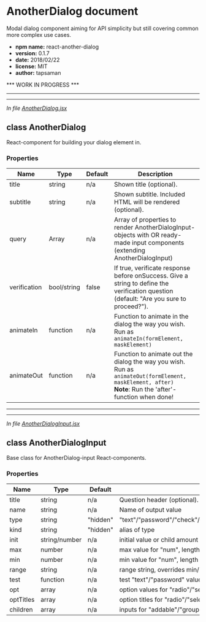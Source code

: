 # AnotherDialog document

Modal dialog component aiming for API simplicity but still covering common more complex use cases.

+ **npm name:** react-another-dialog
+ **version:** 0.1.7
+ **date:** 2018/02/22
+ **license:** MIT
+ **author:** tapsaman



*** WORK IN PROGRESS ***



*************************





*************************



*In file [AnotherDialog.jsx](src//AnotherDialog.jsx)*

## class AnotherDialog

React-component for building your dialog element in.

### Properties

Name | Type | Default | Description
-----|------|---------|------------
title | string | n/a | Shown title (optional).
subtitle | string | n/a | Shown subtitle. Included HTML will be rendered (optional).
query | Array | n/a | Array of properties to render AnotherDialogInput-objects with OR ready-made input components (extending AnotherDialogInput)
verification | bool/string | false | If true, verificate response before onSuccess. Give a string to define the verification question (default: "Are you sure to proceed?").
animateIn | function | n/a | Function to animate in the dialog the way you wish.<br>Run as ```animateIn(formElement, maskElement)```
animateOut | function | n/a | Function to animate out the dialog the way you wish.<br>Run as ```animateOut(formElement, maskElement, after)```<br>**Note**: Run the 'after'-function when done!



*************************





*************************



*In file [AnotherDialogInput.jsx](src//AnotherDialogInput.jsx)*

## class AnotherDialogInput

Base class for AnotherDialog-input React-components.

### Properties

Name | Type | Default | Description
-----|------|---------|------------
title | string | n/a | Question header (optional).
name | string | n/a | Name of output value
type | string | "hidden" | "text"/"password"/"check"/"number"/"radio"/"select"/"group"/"addable"/"hidden"
kind | string | "hidden" | alias of type
init | string/number | n/a | initial value or child amount for "addable"
max | number | n/a | max value for "num", length for "text"/"password" or child amount for "addable"
min | number | n/a | min value for "num", length for "text"/"password" or child amount for "addable"
range | string	| n/a | range string, overrides min/max (e.g. "0-5")
test | function | n/a | test "text"/"password" value with
opt | array | n/a | option values for "radio"/"select" (use null for disabled options / option headers)
optTitles | array | n/a | option titles for "radio"/"select"
children | array | n/a | inputs for "addable"/"group"


